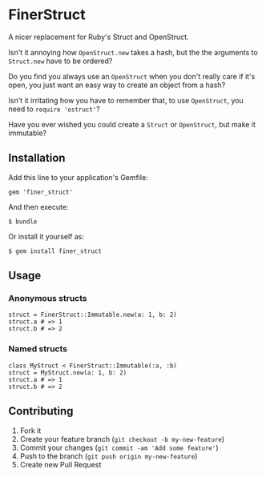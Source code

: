 # FinerStruct

A nicer replacement for Ruby's Struct and OpenStruct.

Isn't it annoying how `OpenStruct.new` takes a hash, but the the arguments to `Struct.new` have to be ordered?

Do you find you always use an `OpenStruct` when you don't really care if it's open, you just want an easy way to create an object from a hash?

Isn't it irritating how you have to remember that, to use `OpenStruct`, you need to `require 'ostruct'`?

Have you ever wished you could create a `Struct` or `OpenStruct`, but make it immutable?

## Installation

Add this line to your application's Gemfile:

    gem 'finer_struct'

And then execute:

    $ bundle

Or install it yourself as:

    $ gem install finer_struct

## Usage

### Anonymous structs

    struct = FinerStruct::Immutable.new(a: 1, b: 2)
    struct.a # => 1
    struct.b # => 2

### Named structs

    class MyStruct < FinerStruct::Immutable(:a, :b)
    struct = MyStruct.new(a: 1, b: 2)
    struct.a # => 1
    struct.b # => 2

## Contributing

1. Fork it
2. Create your feature branch (`git checkout -b my-new-feature`)
3. Commit your changes (`git commit -am 'Add some feature'`)
4. Push to the branch (`git push origin my-new-feature`)
5. Create new Pull Request
